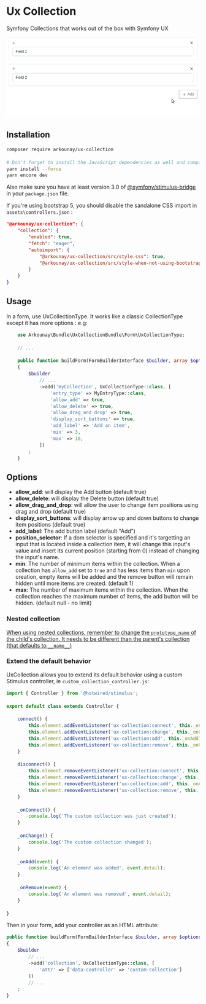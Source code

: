 # Ux Collection

Symfony Collections that works out of the box with Symfony UX

![demo-gif](https://github.com/arkounay/ux-collection/raw/master/doc/demo.gif)

## Installation

```sh
composer require arkounay/ux-collection

# Don't forget to install the JavaScript dependencies as well and compile
yarn install --force
yarn encore dev
```

Also make sure you have at least version 3.0 of [@symfony/stimulus-bridge](https://github.com/symfony/stimulus-bridge)
in your `package.json` file.

If you're using bootstrap 5, you should disable the sandalone CSS import in `assets\controllers.json` :
```json
"@arkounay/ux-collection": {
    "collection": {
        "enabled": true,
        "fetch": "eager",
        "autoimport": {
            "@arkounay/ux-collection/src/style.css": true,
            "@arkounay/ux-collection/src/style-when-not-using-bootstrap-5.css": false
        }
    }
}
```

## Usage

In a form, use UxCollectionType. It works like a classic CollectionType except it has more options :
e.g: 

```php
    use Arkounay\Bundle\UxCollectionBundle\Form\UxCollectionType;
    
    // ...
    
    public function buildForm(FormBuilderInterface $builder, array $options)
    {
        $builder
            // ...
            ->add('myCollection', UxCollectionType::class, [
                'entry_type' => MyEntryType::class,
                'allow_add' => true,
                'allow_delete' => true,
                'allow_drag_and_drop' => true,
                'display_sort_buttons' => true,
                'add_label' => 'Add an item',
                'min' => 3,
                'max' => 10,
            ])
        ;
    }
```

## Options

- **allow_add**: will display the Add button (default true)
- **allow_delete**: will display the Delete button (default true)
- **allow_drag_and_drop**: will allow the user to change item positions using drag and drop (default true)
- **display_sort_buttons**: will display arrow up and down buttons to change item positions (default true)
- **add_label**: The add button label (default "Add")
- **position_selector**: If a dom selector is specified and it's targetting an input that is located inside a collection item, it will change this input's value and insert its current position (starting from 0) instead of changing the input's name.
- **min**: The number of minimum items within the collection. When a collection has `allow_add` set to `true` and has less items than `min` upon creation, empty items will be added and the remove button will remain hidden until more items are created. (default 1)
- **max**: The number of maximum items within the collection. When the collection reaches the maximum number of items, the add button will be hidden. (default null - no limit)

### Nested collection

[When using nested collections, remember to change the `prototype_name` of the child's collection. It needs to be different than the parent's collection (that defaults to `__name__`)](https://symfony.com/doc/current/reference/forms/types/collection.html#prototype-name)

### Extend the default behavior

UxCollection allows you to extend its default behavior using a custom Stimulus controller, ie `custom_collection_controller.js`: 
```js
import { Controller } from '@hotwired/stimulus';

export default class extends Controller {
    
    connect() {
        this.element.addEventListener('ux-collection:connect', this._onConnect);
        this.element.addEventListener('ux-collection:change', this._onChange);
        this.element.addEventListener('ux-collection:add', this._onAdd);
        this.element.addEventListener('ux-collection:remove', this._onRemove);
    }

    disconnect() {
        this.element.removeEventListener('ux-collection:connect', this._onConnect);
        this.element.removeEventListener('ux-collection:change', this._onChange);
        this.element.removeEventListener('ux-collection:add', this._onAdd);
        this.element.removeEventListener('ux-collection:remove', this._onRemove);
    }

    _onConnect() {
        console.log('The custom collection was just created');
    }

    _onChange() {
        console.log('The custom collection changed');
    }

    _onAdd(event) {
        console.log('An element was added', event.detail);
    }

    _onRemove(event) {
        console.log('An element was removed', event.detail);
    }
    
}
```

Then in your form, add your controller as an HTML attribute:

```php
public function buildForm(FormBuilderInterface $builder, array $options)
{
    $builder
        // ...
        ->add('collection', UxCollectionType::class, [
            'attr' => ['data-controller' => 'custom-collection']
        ])
        // ...
    ;
}
```
